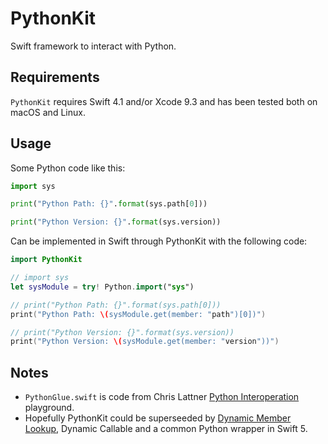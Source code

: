 #  PythonKit

Swift framework to interact with Python.

## Requirements

`PythonKit` requires Swift 4.1 and/or Xcode 9.3 and has been tested both on macOS and Linux.  

## Usage

Some Python code like this:

```python
import sys

print("Python Path: {}".format(sys.path[0]))

print("Python Version: {}".format(sys.version))
```

Can be implemented in Swift through PythonKit with the following code:

```swift
import PythonKit

// import sys
let sysModule = try! Python.import("sys")

// print("Python Path: {}".format(sys.path[0]))
print("Python Path: \(sysModule.get(member: "path")[0])")

// print("Python Version: {}".format(sys.version))
print("Python Version: \(sysModule.get(member: "version"))")
```

## Notes

- `PythonGlue.swift` is code from Chris Lattner [Python Interoperation](https://forums.swift.org/t/swift-python-interop-library-xcode-9-3b3-edition/10242) playground.
- Hopefully PythonKit could be superseeded by [Dynamic Member Lookup](https://github.com/apple/swift-evolution/blob/master/proposals/0195-dynamic-member-lookup.md), Dynamic Callable and a common Python wrapper in Swift 5.

